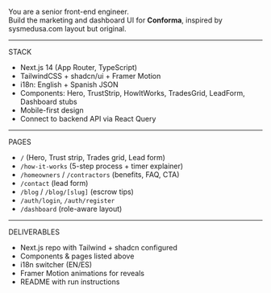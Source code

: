 You are a senior front-end engineer.  
Build the marketing and dashboard UI for **Conforma**, inspired by sysmedusa.com layout but original.

---

STACK
- Next.js 14 (App Router, TypeScript)
- TailwindCSS + shadcn/ui + Framer Motion
- i18n: English + Spanish JSON
- Components: Hero, TrustStrip, HowItWorks, TradesGrid, LeadForm, Dashboard stubs
- Mobile-first design
- Connect to backend API via React Query

---

PAGES
- `/` (Hero, Trust strip, Trades grid, Lead form)
- `/how-it-works` (5-step process + timer explainer)
- `/homeowners` / `/contractors` (benefits, FAQ, CTA)
- `/contact` (lead form)
- `/blog` / `/blog/[slug]` (escrow tips)
- `/auth/login`, `/auth/register`
- `/dashboard` (role-aware layout)

---

DELIVERABLES
- Next.js repo with Tailwind + shadcn configured
- Components & pages listed above
- i18n switcher (EN/ES)
- Framer Motion animations for reveals
- README with run instructions

